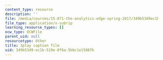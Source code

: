 ```yaml
---
content_type: resource
description: ''
file: /media/courses/15-071-the-analytics-edge-spring-2017/349b53d9ec1b519e8f6a5bbc1e1588fb_ww-S4khiumM.vtt
file_type: application/x-subrip
learning_resource_types: []
ocw_type: OCWFile
parent_uid: null
resourcetype: Other
title: 3play caption file
uid: 349b53d9-ec1b-519e-8f6a-5bbc1e1588fb
---
```

